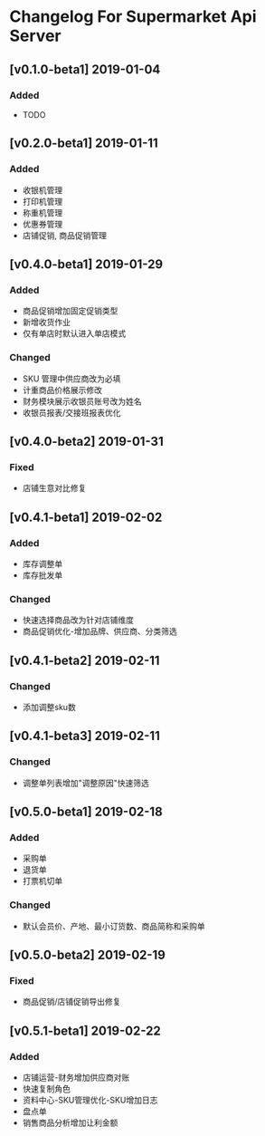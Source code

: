 # Changelog For Supermarket Api Server

## [v0.1.0-beta1] 2019-01-04
### Added
- TODO

## [v0.2.0-beta1] 2019-01-11
### Added
- 收银机管理
- 打印机管理
- 称重机管理
- 优惠券管理
- 店铺促销, 商品促销管理

## [v0.4.0-beta1] 2019-01-29
### Added
- 商品促销增加固定促销类型
- 新增收货作业
- 仅有单店时默认进入单店模式

### Changed
- SKU 管理中供应商改为必填
- 计重商品价格展示修改
- 财务模块展示收银员账号改为姓名
- 收银员报表/交接班报表优化

## [v0.4.0-beta2] 2019-01-31
### Fixed
- 店铺生意对比修复

## [v0.4.1-beta1] 2019-02-02
### Added
- 库存调整单
- 库存批发单
### Changed
- 快速选择商品改为针对店铺维度
- 商品促销优化-增加品牌、供应商、分类筛选

## [v0.4.1-beta2] 2019-02-11
### Changed
- 添加调整sku数

## [v0.4.1-beta3] 2019-02-11
### Changed
- 调整单列表增加"调整原因"快速筛选

## [v0.5.0-beta1] 2019-02-18
### Added
- 采购单
- 退货单
- 打票机切单

### Changed
- 默认会员价、产地、最小订货数、商品简称和采购单

## [v0.5.0-beta2] 2019-02-19
### Fixed
- 商品促销/店铺促销导出修复

## [v0.5.1-beta1] 2019-02-22
### Added
- 店铺运营-财务增加供应商对账
- 快速复制角色
- 资料中心-SKU管理优化-SKU增加日志
- 盘点单
- 销售商品分析增加让利金额